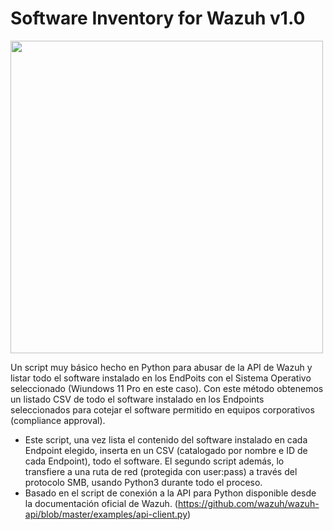 # Software Inventory for Wazuh v1.0

<img src="https://www.servicepilot.com/images/integration/wazuh.png" width="500">

Un script muy básico hecho en Python para abusar de la API de Wazuh y listar todo el software instalado en los EndPoits con el Sistema Operativo seleccionado (Wiundows 11 Pro en este caso). Con este método obtenemos un listado CSV de todo el software instalado en los Endpoints seleccionados para cotejar el software permitido en equipos corporativos (compliance approval).

- Este script, una vez lista el contenido del software instalado en cada Endpoint elegido, inserta en un CSV (catalogado por nombre e ID de cada Endpoint), todo el software. El segundo script además, lo transfiere a una ruta de red (protegida con user:pass) a través del protocolo SMB, usando Python3 durante todo el proceso.
- Basado en el script de conexión a la API para Python disponible desde la documentación oficial de Wazuh. (https://github.com/wazuh/wazuh-api/blob/master/examples/api-client.py)
